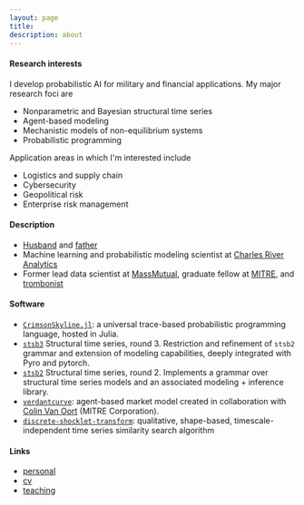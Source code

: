 ```yaml
---
layout: page
title:      
description: about 
---
```


#### Research interests

I develop probabilistic AI for military and financial applications. My major research foci are

+ Nonparametric and Bayesian structural time series
+ Agent-based modeling
+ Mechanistic models of non-equilibrium systems
+ Probabilistic programming

Application areas in which I'm interested include

+ Logistics and supply chain
+ Cybersecurity
+ Geopolitical risk
+ Enterprise risk management

#### Description

+ [Husband](./photos/kiss.jpg) and [father](./photos/small.jpg)
+ Machine learning and probabilistic modeling scientist at [Charles River Analytics](https://cra.com/)
+ Former lead data scientist at [MassMutual](https://datascience.massmutual.com/), graduate fellow at [MITRE](https://compfi.org/), and [trombonist](http://www.frankwitheyscholarshipfund.org/?page_id=10)

#### Software

+ [`CrimsonSkyline.jl`](https://gitlab.com/daviddewhurst/CrimsonSkyline.jl):
a universal trace-based probabilistic programming language, hosted in Julia.
+ [`stsb3`](https://davidrushingdewhurst.com/stsb3/) Structural time series, round 3. Restriction and refinement
of `stsb2` grammar and extension of modeling capabilities, deeply integrated with Pyro and pytorch.
+ [`stsb2`](https://davidrushingdewhurst.com/stsb2/)
 Structural time series, round 2. Implements a grammar over structural time series models and an 
associated modeling + inference library. 
+ [`verdantcurve`](https://gitlab.com/daviddewhurst/verdantcurve):
 agent-based market model created in collaboration with
 [Colin Van Oort](https://gitlab.com/omega1563) (MITRE Corporation).
+ [`discrete-shocklet-transform`](https://gitlab.com/compstorylab/discrete-shocklet-transform):
qualitative, shape-based, timescale-independent time series similarity search algorithm

#### Links

+ [personal](./personal/)
+ [cv](./documents/drd-cv.pdf)
+ [teaching](./teaching/)
